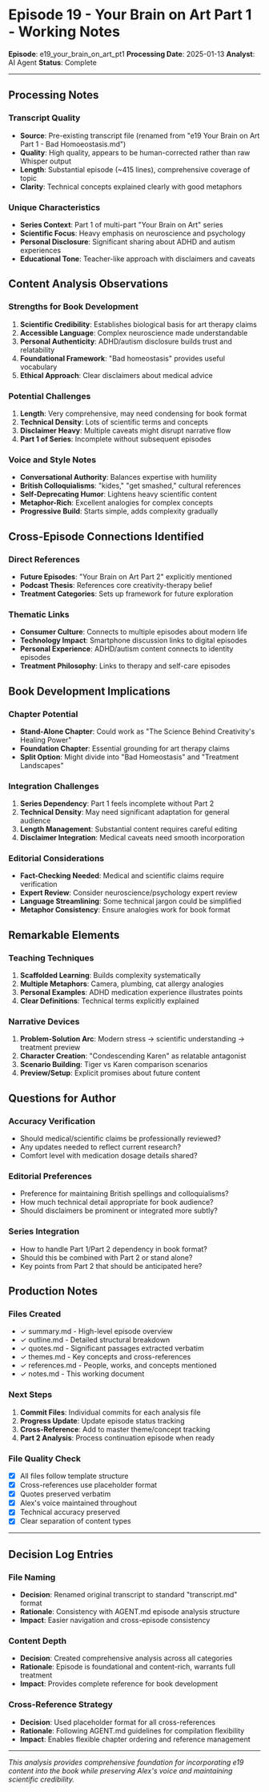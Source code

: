 # Episode 19 - Your Brain on Art Part 1 - Working Notes

**Episode**: e19_your_brain_on_art_pt1
**Processing Date**: 2025-01-13
**Analyst**: AI Agent
**Status**: Complete

---

## Processing Notes

### Transcript Quality
- **Source**: Pre-existing transcript file (renamed from "e19 Your Brain on Art Part 1 - Bad Homoeostasis.md")
- **Quality**: High quality, appears to be human-corrected rather than raw Whisper output
- **Length**: Substantial episode (~415 lines), comprehensive coverage of topic
- **Clarity**: Technical concepts explained clearly with good metaphors

### Unique Characteristics
- **Series Context**: Part 1 of multi-part "Your Brain on Art" series
- **Scientific Focus**: Heavy emphasis on neuroscience and psychology
- **Personal Disclosure**: Significant sharing about ADHD and autism experiences
- **Educational Tone**: Teacher-like approach with disclaimers and caveats

## Content Analysis Observations

### Strengths for Book Development
1. **Scientific Credibility**: Establishes biological basis for art therapy claims
2. **Accessible Language**: Complex neuroscience made understandable
3. **Personal Authenticity**: ADHD/autism disclosure builds trust and relatability
4. **Foundational Framework**: "Bad homeostasis" provides useful vocabulary
5. **Ethical Approach**: Clear disclaimers about medical advice

### Potential Challenges
1. **Length**: Very comprehensive, may need condensing for book format
2. **Technical Density**: Lots of scientific terms and concepts
3. **Disclaimer Heavy**: Multiple caveats might disrupt narrative flow
4. **Part 1 of Series**: Incomplete without subsequent episodes

### Voice and Style Notes
- **Conversational Authority**: Balances expertise with humility
- **British Colloquialisms**: "kides," "get smashed," cultural references
- **Self-Deprecating Humor**: Lightens heavy scientific content
- **Metaphor-Rich**: Excellent analogies for complex concepts
- **Progressive Build**: Starts simple, adds complexity gradually

## Cross-Episode Connections Identified

### Direct References
- **Future Episodes**: "Your Brain on Art Part 2" explicitly mentioned
- **Podcast Thesis**: References core creativity-therapy belief
- **Treatment Categories**: Sets up framework for future exploration

### Thematic Links
- **Consumer Culture**: Connects to multiple episodes about modern life
- **Technology Impact**: Smartphone discussion links to digital episodes
- **Personal Experience**: ADHD/autism content connects to identity episodes
- **Treatment Philosophy**: Links to therapy and self-care episodes

## Book Development Implications

### Chapter Potential
- **Stand-Alone Chapter**: Could work as "The Science Behind Creativity's Healing Power"
- **Foundation Chapter**: Essential grounding for art therapy claims
- **Split Option**: Might divide into "Bad Homeostasis" and "Treatment Landscapes"

### Integration Challenges
1. **Series Dependency**: Part 1 feels incomplete without Part 2
2. **Technical Density**: May need significant adaptation for general audience
3. **Length Management**: Substantial content requires careful editing
4. **Disclaimer Integration**: Medical caveats need smooth incorporation

### Editorial Considerations
- **Fact-Checking Needed**: Medical and scientific claims require verification
- **Expert Review**: Consider neuroscience/psychology expert review
- **Language Streamlining**: Some technical jargon could be simplified
- **Metaphor Consistency**: Ensure analogies work for book format

## Remarkable Elements

### Teaching Techniques
1. **Scaffolded Learning**: Builds complexity systematically
2. **Multiple Metaphors**: Camera, plumbing, cat allergy analogies
3. **Personal Examples**: ADHD medication experience illustrates points
4. **Clear Definitions**: Technical terms explicitly explained

### Narrative Devices
1. **Problem-Solution Arc**: Modern stress → scientific understanding → treatment preview
2. **Character Creation**: "Condescending Karen" as relatable antagonist
3. **Scenario Building**: Tiger vs Karen comparison scenarios
4. **Preview/Setup**: Explicit promises about future content

## Questions for Author

### Accuracy Verification
- Should medical/scientific claims be professionally reviewed?
- Any updates needed to reflect current research?
- Comfort level with medication dosage details shared?

### Editorial Preferences
- Preference for maintaining British spellings and colloquialisms?
- How much technical detail appropriate for book audience?
- Should disclaimers be prominent or integrated more subtly?

### Series Integration
- How to handle Part 1/Part 2 dependency in book format?
- Should this be combined with Part 2 or stand alone?
- Key points from Part 2 that should be anticipated here?

## Production Notes

### Files Created
- ✓ summary.md - High-level episode overview
- ✓ outline.md - Detailed structural breakdown  
- ✓ quotes.md - Significant passages extracted verbatim
- ✓ themes.md - Key concepts and cross-references
- ✓ references.md - People, works, and concepts mentioned
- ✓ notes.md - This working document

### Next Steps
1. **Commit Files**: Individual commits for each analysis file
2. **Progress Update**: Update episode status tracking
3. **Cross-Reference**: Add to master theme/concept tracking
4. **Part 2 Analysis**: Process continuation episode when ready

### File Quality Check
- [x] All files follow template structure
- [x] Cross-references use placeholder format
- [x] Quotes preserved verbatim
- [x] Alex's voice maintained throughout
- [x] Technical accuracy preserved
- [x] Clear separation of content types

---

## Decision Log Entries

### File Naming
- **Decision**: Renamed original transcript to standard "transcript.md" format
- **Rationale**: Consistency with AGENT.md episode analysis structure
- **Impact**: Easier navigation and cross-episode consistency

### Content Depth
- **Decision**: Created comprehensive analysis across all categories
- **Rationale**: Episode is foundational and content-rich, warrants full treatment
- **Impact**: Provides complete reference for book development

### Cross-Reference Strategy
- **Decision**: Used placeholder format for all cross-references
- **Rationale**: Following AGENT.md guidelines for compilation flexibility
- **Impact**: Enables flexible chapter ordering and reference management

---

*This analysis provides comprehensive foundation for incorporating e19 content into the book while preserving Alex's voice and maintaining scientific credibility.*
